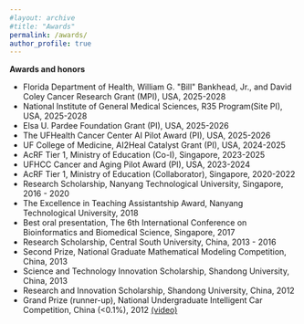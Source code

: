 ```yaml
---
#layout: archive
#title: "Awards"
permalink: /awards/
author_profile: true
---
```


<b>Awards and honors</b>
- Florida Department of Health, William G. "Bill" Bankhead, Jr., and David Coley Cancer Research Grant (MPI), USA, 2025-2028
- National Institute of General Medical Sciences, R35 Program(Site PI), USA, 2025-2028
- Elsa U. Pardee Foundation Grant (PI), USA, 2025-2026
- The UFHealth Cancer Center AI Pilot Award (PI), USA, 2025-2026
- UF College of Medicine, AI2Heal Catalyst Grant (PI), USA, 2024-2025
- AcRF Tier 1, Ministry of Education (Co-I), Singapore, 2023-2025
- UFHCC Cancer and Aging Pilot Award (PI), USA, 2023-2024
- AcRF Tier 1, Ministry of Education (Collaborator), Singapore, 2020-2022
- Research Scholarship, Nanyang Technological University, Singapore, 2016 - 2020  
- The Excellence in Teaching Assistantship Award, Nanyang Technological University, 2018  
- Best oral presentation, The 6th International Conference on Bioinformatics and Biomedical Science, Singapore, 2017    
- Research Scholarship, Central South University, China, 2013 - 2016  
- Second Prize, National Graduate Mathematical Modeling Competition, China, 2013  
- Science and Technology Innovation Scholarship, Shandong University, China, 2013  
- Research and Innovation Scholarship, Shandong University, China, 2012  
- Grand Prize (runner-up), National Undergraduate Intelligent Car Competition, China (<0.1%), 2012  <a href="https://drive.google.com/file/d/1kber6JpINgj18coxI5XmV4I2bwgHdVDu/view?usp=sharing">(video)</a>  
